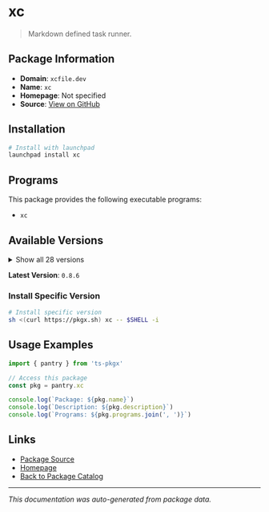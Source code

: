 # xc

> Markdown defined task runner.

## Package Information

- **Domain**: `xcfile.dev`
- **Name**: `xc`
- **Homepage**: Not specified
- **Source**: [View on GitHub](https://github.com/pkgxdev/pantry/tree/main/projects/xcfile.dev/package.yml)

## Installation

```bash
# Install with launchpad
launchpad install xc
```

## Programs

This package provides the following executable programs:

- `xc`

## Available Versions

<details>
<summary>Show all 28 versions</summary>

- `0.8.6`, `0.8.5`, `0.8.4`, `0.8.3`, `0.8.2`
- `0.8.1`, `0.8.0`, `0.7.0`, `0.6.0`, `0.5.0`
- `0.4.1`, `0.4.0`, `0.3.0`, `0.2.0`, `0.1.181`
- `0.1.180`, `0.0.180`, `0.0.175`, `0.0.169`, `0.0.159`
- `0.0.154`, `0.0.152`, `0.0.148`, `0.0.146`, `0.0.144`
- `0.0.142`, `0.0.111`, `0.0.110`

</details>

**Latest Version**: `0.8.6`

### Install Specific Version

```bash
# Install specific version
sh <(curl https://pkgx.sh) xc -- $SHELL -i
```

## Usage Examples

```typescript
import { pantry } from 'ts-pkgx'

// Access this package
const pkg = pantry.xc

console.log(`Package: ${pkg.name}`)
console.log(`Description: ${pkg.description}`)
console.log(`Programs: ${pkg.programs.join(', ')}`)
```

## Links

- [Package Source](https://github.com/pkgxdev/pantry/tree/main/projects/xcfile.dev/package.yml)
- [Homepage](#)
- [Back to Package Catalog](../../package-catalog.md)

---

*This documentation was auto-generated from package data.*
